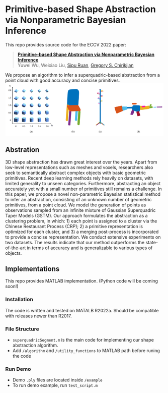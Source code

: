 # Primitive-based Shape Abstraction via Nonparametric Bayesian Inference

This repo provides source code for the ECCV 2022 paper:

> [**Primitive-based Shape Abstraction via Nonparametric Bayesian Inference**](https://arxiv.org/pdf/2203.14714.pdf "ArXiv version of the paper.")  
> Yuwei Wu, Weixiao Liu, [Sipu Ruan](https://ruansp.github.io/), [Gregory S. Chirikjian](https://cde.nus.edu.sg/me/staff/chirikjian-gregory-s/)

We propose an algorithm to infer a superquadric-based abstraction from a point cloud with good accuracy and concise primitives.  
<img src="/figures/SQ.png" alt="superquadrics" width="600"/>

## Abstration

3D shape abstraction has drawn great interest over the years. Apart from low-level representations such as meshes and voxels, researchers also seek to semantically abstract complex objects with basic geometric primitives. 
Recent deep learning methods rely heavily on datasets, with limited generality to unseen categories.
Furthermore, abstracting an object accurately yet with a small number of primitives still remains a challenge.
In this paper, we propose a novel non-parametric Bayesian statistical method to infer an abstraction, consisting of an unknown number of geometric primitives, from a point cloud.
We model the generation of points as observations sampled from an infinite mixture of Gaussian Superquadric Taper Models (GSTM).
Our approach formulates the abstraction as a clustering problem, in which: 1) each point is assigned to a cluster via the Chinese Restaurant Process (CRP); 2) a primitive representation is optimized for each cluster, and 3) a merging post-process is incorporated to provide a concise representation.
We conduct extensive experiments on two datasets.
The results indicate that our method outperforms the state-of-the-art in terms of accuracy and is generalizable to various types of objects.

## Implementations

This repo provides MATLAB implementation. (Python code will be coming soon!)

### Installation

The code is written and tested on MATALB R2022a.
Should be compatible with releases newer than R2017.

### File Structure

- `superquadricSegment.m` is the main code for implementing our shape abstraction algorithm.
- Add `/algorithm` and `/utility_functions` to MATLAB path before runing the code

### Run Demo

- Demo `.ply` files are located inside `/example`
- To run demo example, run `test_script.m`